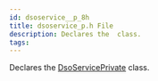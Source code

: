 ```yaml
---
id: dsoservice__p_8h
title: dsoservice_p.h File
description: Declares the  class.
tags:
---
```

Declares the <a href="classDsoServicePrivate">DsoServicePrivate</a> class.
